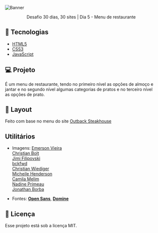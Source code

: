 <img alt="Banner" src="https://bucket.mlcdn.com/a/714/714749/images/6926bc526b0eed020ff25ca2b763fd6801cf29df.png/8726cb55faec764274a17276bad03eb0fc3d700a.png">

<p align="center">Desafio 30 dias, 30 sites | Dia 5 - Menu de restaurante</p>

## 🚀 Tecnologias

* [HTML5](https://developer.mozilla.org/pt-BR/docs/Web/HTML)
* [CSS3](https://developer.mozilla.org/pt-BR/docs/Web/CSS)
* [JavaScript](https://developer.mozilla.org/pt-BR/docs/Web/JavaScript)

## 💻 Projeto
É um menu de restaurante, tendo no primeiro nível as opções de almoço e jantar e no segundo nível algumas categorias de pratos e no terceiro nível as opções de prato. 

## 🎨 Layout
Feito com base no menu do site [Outback Steakhouse](https://www.outback.com/)

## Utilitários
- Imagens:
[Emerson Vieira](https://unsplash.com/@emersonvieira?utm_source=unsplash&amp;utm_medium=referral&amp;utm_content=creditCopyText)<br/>
[Christian Bolt](https://unsplash.com/@christianbolt?utm_source=unsplash&amp;utm_medium=referral&amp;utm_content=creditCopyText)<br/>
[Jimi Filipovski](https://unsplash.com/@jimiburg?utm_source=unsplash&amp;utm_medium=referral&amp;utm_content=creditCopyText)<br/>
[bckfwd](https://unsplash.com/@bckfwd?utm_source=unsplash&amp;utm_medium=referral&amp;utm_content=creditCopyText)<br/>
[Christian Wiediger](https://unsplash.com/@christianw?utm_source=unsplash&amp;utm_medium=referral&amp;utm_content=creditCopyText)<br/>
[Micheile Henderson](https://unsplash.com/@micheile?utm_source=unsplash&amp;utm_medium=referral&amp;utm_content=creditCopyText)<br/>
[Camila Melim](https://unsplash.com/@camilamelim?utm_source=unsplash&amp;utm_medium=referral&amp;utm_content=creditCopyText)<br/>
[Nadine Primeau](https://unsplash.com/@nadineprimeau?utm_source=unsplash&amp;utm_medium=referral&amp;utm_content=creditCopyText)<br/>
[Jonathan Borba](https://unsplash.com/@jonathanborba?utm_source=unsplash&amp;utm_medium=referral&amp;utm_content=creditCopyText)<br/>

- Fontes:  **[Open Sans](https://fonts.google.com/specimen/Open+Sans)**,  **[Domine](https://fonts.google.com/specimen/Domine)**


## 📝 Licença

Esse projeto está sob a licença MIT.
